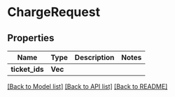 # ChargeRequest

## Properties

Name | Type | Description | Notes
------------ | ------------- | ------------- | -------------
**ticket_ids** | **Vec<i64>** |  | 

[[Back to Model list]](../README.md#documentation-for-models) [[Back to API list]](../README.md#documentation-for-api-endpoints) [[Back to README]](../README.md)


